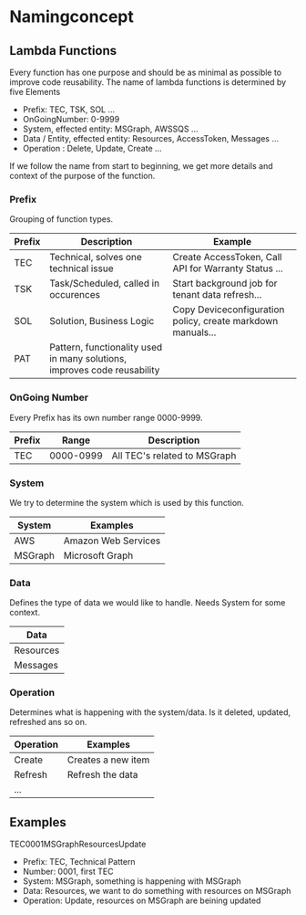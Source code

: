 # Namingconcept

## Lambda Functions
Every function has one purpose and should be as minimal as possible to improve code reusability.
The name of lambda functions is determined by five Elements

* Prefix: TEC, TSK, SOL ...
* OnGoingNumber: 0-9999
* System, effected entity: MSGraph, AWSSQS ...
* Data / Entity, effected entity: Resources, AccessToken, Messages ...
* Operation : Delete, Update, Create ...

If we follow the name from start to beginning, we get more details and context of the purpose of the function.

### Prefix

Grouping of function types.

| Prefix  | Description  | Example |
|---|---|---|
|  TEC | Technical, solves one technical issue  | Create AccessToken, Call API for Warranty Status ... |
|  TSK | Task/Scheduled, called in occurences  | Start background job for tenant data refresh... |
|  SOL | Solution, Business Logic  | Copy Deviceconfiguration policy, create markdown manuals... |
|  PAT | Pattern, functionality used in many solutions, improves code reusability  |  |

### OnGoing Number

Every Prefix has its own number range 0000-9999.

| Prefix | Range  | Description |
| --- |---|---|
| TEC | 0000-0999| All TEC's related to MSGraph | 

### System

We try to determine the system which is used by this function.

| System | Examples |
| --- |---|
| AWS | Amazon Web Services | 
| MSGraph | Microsoft Graph | 

### Data

Defines the type of data we would like to handle.
Needs System for some context.

| Data |
| --- |
| Resources |
| Messages | 

### Operation
Determines what is happening with the system/data. Is it deleted, updated, refreshed ans so on.

| Operation| Examples |
| --- |---|
| Create | Creates a new item | 
| Refresh | Refresh the data |
| ... | |

## Examples
TEC0001MSGraphResourcesUpdate
* Prefix: TEC, Technical Pattern
* Number: 0001, first TEC
* System: MSGraph, something is happening with MSGraph
* Data: Resources, we want to do something with resources on MSGraph
* Operation: Update, resources on MSGraph are beining updated